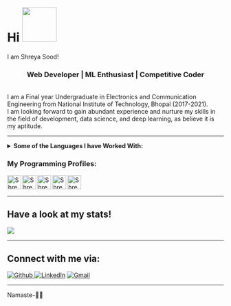  # Hi <img src="https://user-images.githubusercontent.com/58930225/89118373-e6413b00-d4c2-11ea-8cbc-8ca7ac9abb1d.gif" width="80px">
I am Shreya Sood!<br/> 
<center>
       <h3>Web Developer | ML Enthusiast | Competitive Coder</h3><br/> 
</center>
I am a Final year Undergraduate in Electronics and Communication Engineering from National Institute of Technology, Bhopal (2017-2021).<br/> I am looking forward to gain abundant experience and nurture my skills in the field of development, data science, and deep learning, as believe it is my aptitude.<br/>

---
<details>
<summary><strong>Some of the Languages I have Worked With:</strong></summary>
 <br>
 <ul>
  <li>HTML5</li>
  <li>Bootstrap</li>
  <li>CSS</li>
  <li>SQL</li>
  <li>PHP</li>
  <li>Python</li>
  <li>C++</li>
  <li>OpenCV</li>
  <li>C</li>
 </ul>
 </details>
 <h3>My Programming Profiles:</h3>	
  <a href="https://www.hackerrank.com/soodshreya702" title='Hackerrank'>	
    <img align="left" alt="Shreya's hackerrank" width="32px" src="https://cdn.jsdelivr.net/npm/simple-icons@3.2.0/icons/hackerrank.svg" />	
</a>	
<a href="https://auth.geeksforgeeks.org/user/abcd124/practice/" title='geeksforgeeks'>	
    <img align="left" alt="Shreya's geeksforgeeks" width="32px" src="https://cdn.jsdelivr.net/npm/simple-icons@3.2.0/icons/geeksforgeeks.svg" />	
</a>	
<a href="https://leetcode.com/abcd124/" title='Leetcode'>	
    <img align="left" alt="Shreya's Leetcode" width="32px" src="https://cdn.jsdelivr.net/npm/simple-icons@v3/icons/leetcode.svg" />	
</a>	
<a href="https://www.codechef.com/users/abc124" title='Codechef'>	
    <img align="left" alt="Shreya's Codechef" width="32px" src="https://cdn.jsdelivr.net/npm/simple-icons@v3/icons/codechef.svg" />	
 </a>	
<a href="https://www.coursera.org/user/bbe8c7f017b4b82626f0eef1765aaed3" title='Coursera'>	
    <img align="left" alt="Shreya's Coursera" width="32px" src="https://cdn.jsdelivr.net/npm/simple-icons@3.2.0/icons/coursera.svg" />	
</a>
<br/><br/>
   
 
---
## Have a look at my stats!
<img src = "https://github-readme-stats.vercel.app/api/top-langs/?username=Shreya-124&theme=tokyonight">

---

## Connect with me via:

<a href="https://github.com/Shreya-124" target="_blank"><img alt="Github" src="https://img.shields.io/badge/GitHub-%2312100E.svg?&style=for-the-badge&logo=Github&logoColor=white" /></a><a href="https://www.linkedin.com/in/shreya-s-08a22819b" target="_blank"> <img alt="LinkedIn" src="https://img.shields.io/badge/linkedin-%230077B5.svg?&style=for-the-badge&logo=linkedin&logoColor=white" /></a> [![Gmail](https://img.shields.io/badge/-GMAIL-D14836?style=for-the-badge&logo=gmail&logoColor=white)](mailto:soodshreya702@gmail.com)

---

Namaste-🙏🏼
